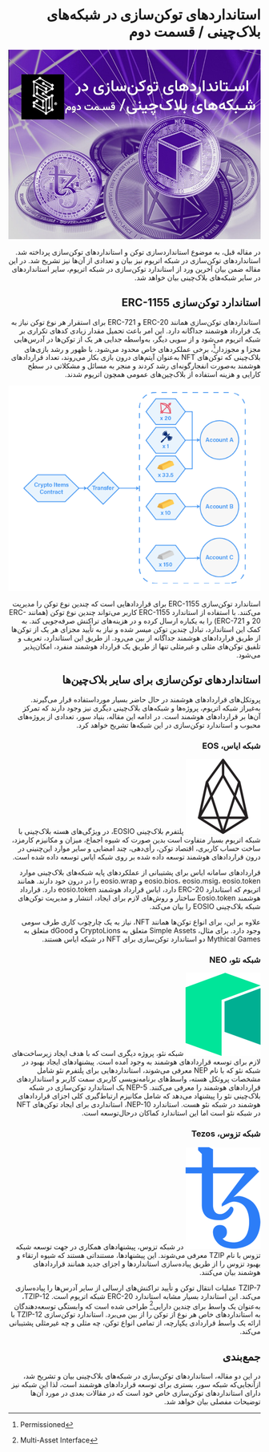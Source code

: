 <div dir="rtl">
  
# استانداردهای توکن‌سازی در شبکه‌های بلاک‌چینی / قسمت دوم

![Image](9.jpeg)

در مقاله قبل، به موضوع استانداردسازی توکن و استانداردهای توکن‌سازی پرداخته شد. استانداردهای توکن‌سازی در شبکه اتریوم نیز بیان و تعدادی از آن‌ها نیز تشریح شد. در این مقاله ضمن بیان آخرین ورد از استاندارد توکن‌سازی در شبکه اتریوم، سایر استانداردهای در سایر شبکه‌های بلاک‌چینی بیان خواهد شد.

## استاندارد توکن‌سازی ERC-1155

استانداردهای توکن‌سازی همانند ERC-20 و ERC-721 برای استقرار هر نوع توکن نیاز به یک قرارداد هوشمند جداگانه دارد. این امر باعث تحمیل مقدار زیادی کدهای تکراری بر شبکه اتریوم می‌شود و از سویی دیگر، به‌واسطه جدایی هر یک از توکن‌ها در آدرس‌هایی مجزا و مجوزدار[^1]، برخی عملکردهای خاص محدود می‌شود. با ظهور و رشد بازی‌های بلاک‌چینی که توکن‌های NFT به‌عنوان آیتم‌های درون بازی بکار می‌روند، تعداد قراردادهای هوشمند به‌صورت انفجارگونه‌ای رشد کردند و منجر به مسائل و مشکلاتی در سطح کارایی و هزینه استفاده از بلاک‌چین‌های عمومی همچون اتریوم شدند.

![Image](erc1155.png)

استاندارد توکن‌سازی ERC-1155 برای قراردادهایی است که چندین نوع توکن را مدیریت می‌کنند. با استفاده از استاندارد ERC-1155 کاربر می‌تواند چندین نوع توکن (همانند ERC-20 و ERC-721) را به یکباره ارسال کرده و در هزینه‌های تراکنش صرفه‌جویی کند. به کمک این استاندارد، تبادل چندین توکن میسر شده و نیاز به تأیید مجزای هر یک از توکن‌ها از طریق قراردادهای هوشمند جداگانه از بین می‌رود. از طریق این استاندارد، تعریف و تلفیق توکن‌های مثلی و غیرمثلی تنها از طریق یک قرارداد هوشمند منفرد، امکان‌پذیر می‌شود.

## استانداردهای توکن‌سازی برای سایر بلاک‌چین‌ها

پروتکل‌های قراردادهای هوشمند در حال حاضر بسیار مورداستفاده قرار می‌گیرند. به‌غیراز شبکه اتریوم، پروژه‌ها و شبکه‌های بلاک‌چینی دیگری نیز وجود دارند که تمرکز آن‌ها بر قراردادهای هوشمند است. در ادامه این مقاله، بنیاد سور، تعدادی از پروژه‌های محبوب و استاندارد توکن‌سازی در این شبکه‌ها تشریح خواهد کرد.

### شبکه ایاس، EOS

![Image](eos.png) پلتفرم بلاک‌چینی EOSIO، در ویژگی‌های هسته بلاک‌چینی با شبکه اتریوم بسیار متفاوت است بدین صورت که شیوه اجماع، میزان و مکانیزم کارمزد، ساخت حساب کاربری، اقتصاد توکن، رأی‌دهی، چند امضایی و سایر موارد این‌چنینی در درون قراردادهای هوشمند توسعه داده شده بر روی شبکه ایاس توسعه داده شده است.

قراردادهای سامانه ایاس برای پشتیبانی از عملکردهای پایه شبکه‌های بلاک‌چینی موارد eosio.bios، eosio.msig، eosio.token و eosio.wrap را در درون خود دارند. همانند اتریوم که استاندارد ERC-20 دارد، ایاس قرارداد هوشمند eosio.token دارد. قرارداد هوشمند Eosio.token ساختار و روش‌های لازم برای ایجاد، انتشار و مدیریت توکن‌های شبکه بلاک‌چینی EOSIO را بیان می‌کند.

علاوه بر این، برای انواع توکن‌ها همانند NFT، نیاز به یک چارچوب کاری طرف سومی وجود دارد. برای مثال، Simple Assets متعلق به CryptoLions و dGood متعلق به Mythical Games دو استاندارد توکن‌سازی برای NFT در شبکه ایاس هستند.


### شبکه نئو، NEO

![Image](neo.png) شبکه نئو، پروژه دیگری است که با هدف ایجاد زیرساخت‌های لازم برای توسعه قراردادهای هوشمند به وجود آمده است. پیشنهادهای ایجاد بهبود در شبکه نئو که با نام NEP معرفی می‌شوند، استانداردهایی برای پلتفرم نئو شامل مشخصات پروتکل هسته، واسط‌های برنامه‌نویسی کاربری سمت کاربر و استانداردهای قراردادهای هوشمند را معرفی می‌کنند. NEP-5 یک استاندارد توکن‌سازی در شبکه بلاک‌چینی نئو را پیشنهاد می‌دهد که شامل مکانیزم ارتباط‌گیری کلی اجزای قراردادهای هوشمند در شبکه نئو هست. استاندارد NEP-10، استانداردی برای ایجاد توکن‌های NFT در شبکه نئو است اما این استاندارد کماکان درحال‌توسعه است.


### شبکه تزوس، Tezos

![Image](tezos.png) در شبکه تزوس، پیشنهادهای همکاری در جهت توسعه شبکه تزوس با نام TZIP معرفی می‌شوند. این پیشنهادها، مستنداتی هستند که شیوه ارتقاء و بهبود تزوس را از طریق پیاده‌سازی استانداردها و اجزای جدید همانند قراردادهای هوشمند بیان می‌کنند.

TZIP-7 عملیات انتقال توکن و تأیید تراکنش‌های ارسالی از سایر آدرس‌ها را پیاده‌سازی می‌کند. این استاندارد بسیار مشابه استاندارد ERC-20 شبکه اتریوم است. TZIP-12، به‌عنوان یک واسط برای چندین دارایی[^2] طراحی شده است که وابستگی توسعه‌دهندگان به استانداردهای خاص هر نوع از توکن را از بین می‌برد. استاندارد توکن‌سازی TZIP-12 با ارائه یک واسط قراردادی یکپارچه، از تمامی انواع توکن، چه مثلی و چه غیرمثلی پشتیبانی می‌کند.

## جمع‌بندی

در این دو مقاله، استانداردهای توکن‌سازی در شبکه‌های بلاک‌چینی بیان و تشریح شد، ازآنجایی‌که شبکه سور، بستری برای توسعه قراردادهای هوشمند است، لذا این شبکه نیز دارای استانداردهای توکن‌سازی خاص خود است که در مقالات بعدی در مورد آن‌ها توضیحات مفصلی بیان خواهد شد.

[^1]: Permissioned

[^2]: Multi-Asset Interface

</div>

